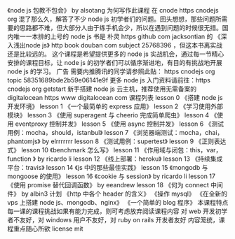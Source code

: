 《node js 包教不包会》 by alsotang 为何写作此课程 在 cnode https cnodejs org 混了那么久，解答了不少 node js 初学者们的问题。回头想想，那些问题所需要的思路都不难，但大部分人由于练手机会少，所以在遇到问题的时候很无措。国内唯一一本排的上号的 node js 书是 朴灵 https github com jacksontian 的 《深入浅出node js》 http book douban com subject 25768396 ，但这本书离实战还是比较远的。 这个课程是希望提供更多的 node js 实战机会，通过每一节精心安排的课程目标，让 node js 的初学者们可以循序渐进地，有目的有挑战地开展 node js 的学习。 广告 需要内推腾讯的同学请参照此贴： https cnodejs org topic 58351689bde2b59e06141e9f 更多 node js 入门资料请前往：https cnodejs org getstart 新手搭建 node js 云主机，推荐使用无需备案的 digitalocean https www digitalocean com 课程列表 lesson 0 《搭建 node js 开发环境》 lesson 1 《一个最简单的 express 应用》 lesson 2 《学习使用外部模块》 lesson 3 《使用 superagent 与 cheerio 完成简单爬虫》 lesson 4 《使用 eventproxy 控制并发》 lesson 5 《使用 async 控制并发》 lesson 6 《测试用例：mocha，should，istanbul》 lesson 7 《浏览器端测试：mocha，chai，phantomjs》 by elrrrrrrr lesson 8 《测试用例：supertest》 lesson 9 《正则表达式》 lesson 10 《benchmark 怎么写》 lesson 11 《作用域与闭包：this，var， function 》 by ricardo li lesson 12 《线上部署：heroku》 lesson 13 《持续集成平台：travis》 lesson 14 《js 中的那些最佳实践》 lesson 15 《mongodb 与 mongoose 的使用》 lesson 16 《cookie 与 session》 by ricardo li lesson 17 《使用 promise 替代回调函数》 by eeandrew lesson 18 《何为 connect 中间件》 by albin3 计划 《http 中各个 header 的含义》 《操作 mysql》 《在全新的 vps 上搭建 node js、mongodb、nginx》 《一个简单的 blog 程序》 本课程特点 每一课的课程挑战如果有能力完成，则可考虑放弃阅读课程内容 对 web 开发初学者不友好，对 windows 用户不友好，对 ruby on rails 开发者友好 内容笼统，课程重点随心所欲 license mit